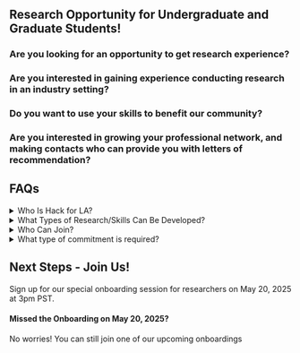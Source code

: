 ## Research Opportunity for Undergraduate and Graduate Students!

### Are you looking for an opportunity to get research experience?

### Are you interested in gaining experience conducting research in an industry setting?

### Do you want to use your skills to benefit our community?

### Are you interested in growing your professional network, and making contacts who can provide you with letters of recommendation?

## FAQs
<details><summary>Who Is Hack for LA?</summary>

A group of people with backgrounds in science and tech research and development, using our skills to help run projects for non-profits and the City of Los Angeles. Visit [Hack for LA](https://www.hackforla.org/) to learn more about how we work, and past and current projects
</details>

<details><summary>What Types of Research/Skills Can Be Developed?</summary>
User Experience (UX) Research, Applied Behavioral Psychology, Data Processing and Analysis
</details>
	
<details><summary>Who Can Join?</summary>
Anyone with an interest in using the research and tech skills they have to benefit their community, or developing their skills further. Hack for LA is fully remote, so you can participate from anywhere!
</details>
<details><summary>What type of commitment is required?</summary>
Minimum of 6 hours/week of fully remote work. You can join for the summer, or for even longer! We’d love to get to know you and have you on our team for as long as you’d like to participate!
</details>

## Next Steps - Join Us!
Sign up for our special onboarding session for researchers on May 20, 2025 at 3pm PST. 

#### Missed the Onboarding on May 20, 2025?
No worries! You can still join one of our upcoming onboardings
